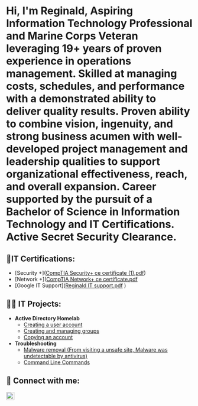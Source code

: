 <h1>Hi, I'm Reginald, Aspiring Information Technology Professional and Marine Corps Veteran leveraging 19+ years of proven experience in operations management. Skilled at managing costs, schedules, and performance with a demonstrated ability to deliver quality results. Proven ability to combine vision, ingenuity, and strong business acumen with well-developed project management and leadership qualities to support organizational effectiveness, reach, and overall expansion. Career supported by the pursuit of a Bachelor of Science in Information Technology and IT Certifications. Active Secret Security Clearance. 

 </a> 

<h2>👨‍IT Certifications:</h2>


  - [Security +]([CompTIA Security+ ce certificate (1).pdf](https://github.com/Rastallworth1/Rastallworth1/files/10877593/CompTIA.Security%2B.ce.certificate.1.pdf))
  - [Network +]([CompTIA Network+ ce certificate.pdf](https://github.com/Rastallworth1/Rastallworth1/files/10877582/CompTIA.Network%2B.ce.certificate.pdf)
  - [Google IT Support]([Reginald IT support.pdf](https://github.com/Rastallworth1/Rastallworth1/files/10877540/Reginald.IT.support.pdf)
)
  

 <h2>👨‍💻 IT Projects:</h2>

- <b>Active Directory Homelab</b>
  - [Creating a user account](https://github.com/Rastallworth1/Active-Directory-Creating-Users) 
  - [Creating and managing groups](https://github.com/Rastallworth1/Active-Directory-Creating-and-Managing-groups) 
  - [Copying an account](https://github.com/Rastallworth1/Active-Directory-Copying-an-account)
- <b>Troubleshooting </b>
  - [Malware removal (From visiting a unsafe site, Malware was undetectable by antivirus)](https://github.com/Rastallworth1/Malware-Trouble-Shooting) 
  - [Command Line Commands](https://github.com/Rastallworth1/Malware-Trouble-Shooting) 


<h2> 🤳 Connect with me:</h2>


[<img align="left" alt="ReginaldStallworth | LinkedIn" width="22px" src="https://cdn.jsdelivr.net/npm/simple-icons@v3/icons/linkedin.svg" />][linkedin]



[linkedin]: https://linkedin.com/in/reginald-a-stallworth

<!--
**Rastallworth1/Rastallworth1** is a ✨ _special_ ✨ repository because its `README.md` (this file) appears on your GitHub profile.

Here are some ideas to get you started:

- 🔭 I’m currently working on ...
- 🌱 I’m currently learning ...
- 👯 I’m looking to collaborate on ...
- 🤔 I’m looking for help with ...
- 💬 Ask me about ...
- 📫 How to reach me: ...
- 😄 Pronouns: ...
- ⚡ Fun fact: ...
-->
